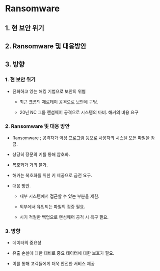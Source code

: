 # Ransomware

## 1. 현 보안 위기

## 2. Ransomware 및 대응방안

## 3. 방향



### 1. 현 보안 위기

- 진화하고 있는 해킹 기법으로 보안의 위협

    - 최근 크롬의 제로데이 공격으로 보안에 구멍.

    - 20년 NC 그룹 랜섬웨어 공격으로 시스템의 마비. 해커의 비용 요구

### 2. Ransomware 및 대응 방안

- Ransomware ; 공격자가 악성 프로그램 등으로 사용자의 시스템 모든 파일을 잠금.

- 상당히 장문의 키를 통해 암호화. 

- 복호화가 거의 불가.

- 해커는 복호화를 위한 키 제공으로 금전 요구.

- 대응 방안.

    - 내부 시스템에서 접근할 수 있는 부분을 제한.

    - 외부에서 유입되는 파일의 검증 필요.

    - 시기 적절한 백업으로 랜섬웨어 공격 시 복구 필요.

### 3. 방향

- 데이터의 중요성

- 유출 손실에 대한 대비로 중요 데이터에 대한 보호가 필요.

- 이를 통해 고객들에게 더욱 안전한 서비스 제공